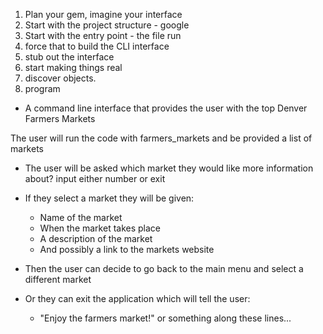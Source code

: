 1. Plan your gem, imagine your interface
2. Start with the project structure - google
3. Start with the entry point - the file run
4. force that to build the CLI interface
5. stub out the interface
6. start making things real
7. discover objects.
8. program


- A command line interface that provides the user with the top Denver Farmers Markets

The user will run the code with farmers_markets and be provided a list of markets 

- The user will be asked which market they would like more information about? input either number or exit 
- If they select a market they will be given:
    - Name of the market 
    - When the market takes place 
    - A description of the market 
    - And possibly a link to the markets website 
    
- Then the user can decide to go back to the main menu and select a different market 
- Or they can exit the application which will tell the user:
    - "Enjoy the farmers market!" or something along these lines... 
